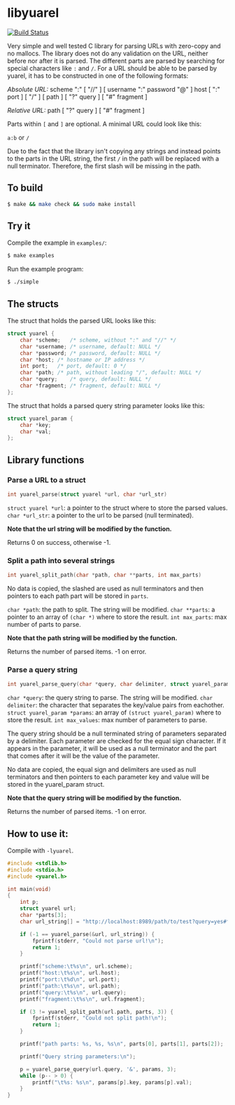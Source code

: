 libyuarel
=========

[![Build Status](https://travis-ci.org/jacketizer/libyuarel.svg?branch=master)](https://travis-ci.org/jacketizer/libyuarel)

Very simple and well tested C library for parsing URLs with zero-copy and no
mallocs. The library does not do any validation on the URL, neither before nor
after it is parsed. The different parts are parsed by searching for special
characters like `:` and `/`. For a URL should be able to be parsed by yuarel,
it has to be constructed in one of the following formats:

*Absolute URL:*
scheme ":" [ "//" ] [ username ":" password "@" ] host [ ":" port ] [ "/" ] [ path ] [ "?" query ] [ "#" fragment ]

*Relative URL:*
path [ "?" query ] [ "#" fragment ]

Parts within `[` and `]` are optional. A minimal URL could look like this:

`a:b` or `/`

Due to the fact that the library isn't copying any strings and instead points
to the parts in the URL string, the first `/` in the path will be replaced with
a null terminator. Therefore, the first slash will be missing in the path.

## To build

```sh
$ make && make check && sudo make install
```

## Try it

Compile the example in `examples/`:

```sh
$ make examples
```

Run the example program:

```sh
$ ./simple
```

## The structs

The struct that holds the parsed URL looks like this:

```C
struct yuarel {
	char *scheme;	/* scheme, without ":" and "//" */
	char *username;	/* username, default: NULL */
	char *password;	/* password, default: NULL */
	char *host;	/* hostname or IP address */
	int port;	/* port, default: 0 */
	char *path;	/* path, without leading "/", default: NULL */
	char *query; 	/* query, default: NULL */
	char *fragment;	/* fragment, default: NULL */
};
```

The struct that holds a parsed query string parameter looks like this:

```C
struct yuarel_param {
	char *key;
	char *val;
};
```

## Library functions

### Parse a URL to a struct

```C
int yuarel_parse(struct yuarel *url, char *url_str)
```

`struct yuarel *url`: a pointer to the struct where to store the parsed values.
`char *url_str`: a pointer to the url to be parsed (null terminated).

**Note that the url string will be modified by the function.**

Returns 0 on success, otherwise -1.

### Split a path into several strings

```C
int yuarel_split_path(char *path, char **parts, int max_parts)
```

No data is copied, the slashed are used as null terminators and then
pointers to each path part will be stored in `parts`.

`char *path`: the path to split. The string will be modified.
`char **parts`: a pointer to an array of `(char *)` where to store the result.
`int max_parts`: max number of parts to parse.

**Note that the path string will be modified by the function.**

Returns the number of parsed items. -1 on error.

### Parse a query string

```C
int yuarel_parse_query(char *query, char delimiter, struct yuarel_param *params, int max_params)
```

`char *query`: the query string to parse. The string will be modified.
`char delimiter`: the character that separates the key/value pairs from eachother.
`struct yuarel_param *params`: an array of `(struct yuarel_param)` where to store the result.
`int max_values`: max number of parameters to parse.

The query string should be a null terminated string of parameters separated by
a delimiter. Each parameter are checked for the equal sign character. If it
appears in the parameter, it will be used as a null terminator and the part
that comes after it will be the value of the parameter.

No data are copied, the equal sign and delimiters are used as null
terminators and then pointers to each parameter key and value will be stored
in the yuarel_param struct.

**Note that the query string will be modified by the function.**

Returns the number of parsed items. -1 on error.

## How to use it:

Compile with `-lyuarel`.

```C
#include <stdlib.h>
#include <stdio.h>
#include <yuarel.h>

int main(void)
{
	int p;
	struct yuarel url;
	char *parts[3];
	char url_string[] = "http://localhost:8989/path/to/test?query=yes#frag=1";

	if (-1 == yuarel_parse(&url, url_string)) {
		fprintf(stderr, "Could not parse url!\n");
		return 1;
	}

	printf("scheme:\t%s\n", url.scheme);
	printf("host:\t%s\n", url.host);
	printf("port:\t%d\n", url.port);
	printf("path:\t%s\n", url.path);
	printf("query:\t%s\n", url.query);
	printf("fragment:\t%s\n", url.fragment);

	if (3 != yuarel_split_path(url.path, parts, 3)) {
		fprintf(stderr, "Could not split path!\n");
		return 1;
	}

	printf("path parts: %s, %s, %s\n", parts[0], parts[1], parts[2]);

	printf("Query string parameters:\n");

	p = yuarel_parse_query(url.query, '&', params, 3);
	while (p-- > 0) {
		printf("\t%s: %s\n", params[p].key, params[p].val);
	}
}

```
